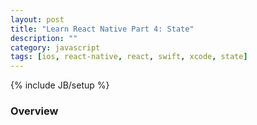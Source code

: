 ```yaml
---
layout: post
title: "Learn React Native Part 4: State"
description: ""
category: javascript
tags: [ios, react-native, react, swift, xcode, state]
---
```

{% include JB/setup %}

<!-- Overview -->
<h3>Overview</h3>